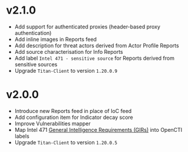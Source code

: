 # v2.1.0  

  + Add support for authenticated proxies (header-based proxy authentication)
  + Add inline images in Reports feed
  + Add description for threat actors derived from Actor Profile Reports
  + Add source characterisation for Info Reports
  + Add label `Intel 471 - sensitive source` for Reports derived from sensitive sources
  + Upgrade `Titan-Client` to version `1.20.0.9`

# v2.0.0  

  + Introduce new Reports feed in place of IoC feed
  + Add configuration item for Indicator decay score
  + Improve Vulnerabilities mapper
  + Map Intel 471 [General Intelligence Requirements (GIRs)](https://github.com/intel471/CU-GIR) into OpenCTI labels 
  + Upgrade `Titan-Client` to version `1.20.0.5`
